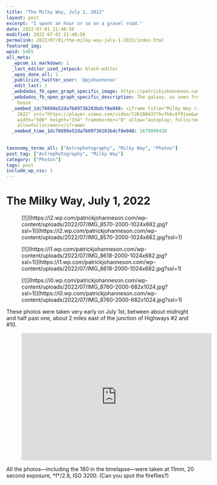 ```yaml
---
title: "The Milky Way, July 1, 2022"
layout: post
excerpt: "I spent an hour or so on a gravel road."
date: 2022-07-01 21:48:56
modified: 2022-07-01 21:48:56
permalink: 2022/07/01/the-milky-way-july-1-2022/index.html
featured_img: 
wpid: 5465
all_meta: 
  _wpcom_is_markdown: 1
  _last_editor_used_jetpack: block-editor
  _wpas_done_all: 1
  _publicize_twitter_user: '@pjohanneson'
  _edit_last: 1
  _webdados_fb_open_graph_specific_image: https://patrickjohanneson.com/wp-content/uploads/2022/07/IMG_8760-2000.jpg
  _webdados_fb_open_graph_specific_description: The galaxy, as seen from south of my
    house
  _oembed_1dc76698e52da7b09736283bdcf8e048: <iframe title="Milky Way rising - July 1,
    2022" src="https://player.vimeo.com/video/726180437?h=fb6c8f91ee&amp;dnt=1&amp;app_id=122963"
    width="500" height="334" frameborder="0" allow="autoplay; fullscreen; picture-in-picture"
    allowfullscreen></iframe>
  _oembed_time_1dc76698e52da7b09736283bdcf8e048: 1679099438
  
  
taxonomy_terms_all: ["Astrophotography", "Milky Way", "Photos"]
post_tag: ["Astrophotography", "Milky Way"]
category: ["Photos"]
tags: post
include_wp_css: 1
---
```


# The Milky Way, July 1, 2022

<div class="wp-block-jetpack-tiled-gallery aligncenter is-style-rectangular"><div class="tiled-gallery__gallery"><div class="tiled-gallery__row"><div class="tiled-gallery__col" style="flex-basis:52.76470%"><figure class="tiled-gallery__item">[![](https://i2.wp.com/patrickjohanneson.com/wp-content/uploads/2022/07/IMG_8570-2000-1024x682.jpg?ssl=1)](https://i2.wp.com/patrickjohanneson.com/wp-content/uploads/2022/07/IMG_8570-2000-1024x682.jpg?ssl=1)</figure><figure class="tiled-gallery__item">[![](https://i1.wp.com/patrickjohanneson.com/wp-content/uploads/2022/07/IMG_8618-2000-1024x682.jpg?ssl=1)](https://i1.wp.com/patrickjohanneson.com/wp-content/uploads/2022/07/IMG_8618-2000-1024x682.jpg?ssl=1)</figure></div><div class="tiled-gallery__col" style="flex-basis:47.23530%"><figure class="tiled-gallery__item">[![](https://i0.wp.com/patrickjohanneson.com/wp-content/uploads/2022/07/IMG_8760-2000-682x1024.jpg?ssl=1)](https://i0.wp.com/patrickjohanneson.com/wp-content/uploads/2022/07/IMG_8760-2000-682x1024.jpg?ssl=1)</figure></div></div></div></div>These photos were taken very early on July 1st, between about midnight and half past one, about 2 miles east of the junction of Highways #2 and #10.

<figure class="wp-block-embed is-type-video is-provider-vimeo wp-block-embed-vimeo"><div class="wp-block-embed__wrapper"><iframe allow="autoplay; fullscreen; picture-in-picture" allowfullscreen="" frameborder="0" height="334" loading="lazy" src="https://player.vimeo.com/video/726180437?h=fb6c8f91ee&dnt=1&app_id=122963" title="Milky Way rising - July 1, 2022" width="500"></iframe></div></figure>All the photos—including the 180 in the timelapse—were taken at 11mm, 20 second exposure, *f*/2.8, ISO 3200. (Can you spot the fireflies?)